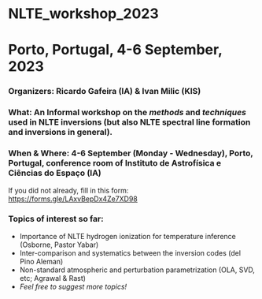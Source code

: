 # NLTE_workshop_2023

# Porto, Portugal, 4-6 September, 2023 

### Organizers: Ricardo Gafeira (IA) & Ivan Milic (KIS) 

### What: An Informal workshop on the *methods* and *techniques* used in NLTE inversions (but also NLTE spectral line formation and inversions in general). 

### When & Where: 4-6 September (Monday - Wednesday), Porto, Portugal, conference room of Instituto de Astrofísica e Ciências do Espaço (IA)

If you did not already, fill in this form: https://forms.gle/LAxvBepDx4Ze7XD98

### Topics of interest so far: 

- Importance of NLTE hydrogen ionization for temperature inference (Osborne, Pastor Yabar)
- Inter-comparison and systematics between the inversion codes (del Pino Aleman)
- Non-standard atmospheric and perturbation parametrization (OLA, SVD, etc; Agrawal & Rast)
- *Feel free to suggest more topics!*
